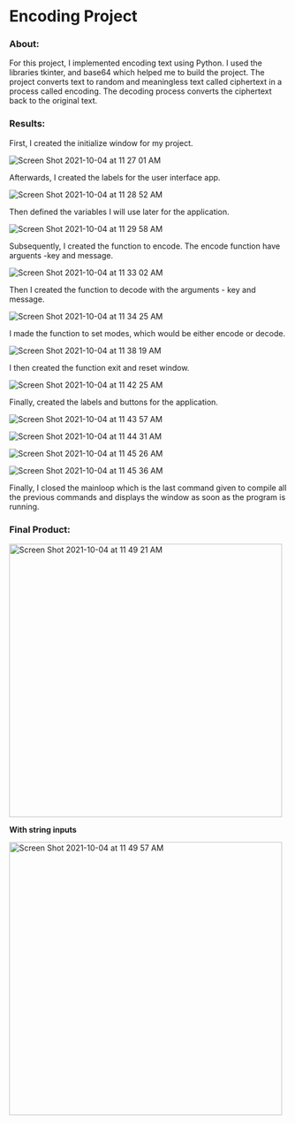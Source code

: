 # Encoding Project
### About: 

For this project, I implemented encoding text using Python. I used the libraries tkinter, and base64 which helped me to build the project. The project converts text to random and meaningless text called ciphertext in a process called encoding. The decoding process converts the ciphertext back to the original text. 

### Results:

First, I created the initialize window for my project.

![Screen Shot 2021-10-04 at 11 27 01 AM](https://user-images.githubusercontent.com/89553126/135888724-655a00d8-9406-4437-9bca-f17e26a1349a.png)

Afterwards, I created the labels for the user interface app. 

![Screen Shot 2021-10-04 at 11 28 52 AM](https://user-images.githubusercontent.com/89553126/135888935-35136cab-b66a-4037-bcff-b5d839185947.png)

Then defined the variables I will use later for the application.

![Screen Shot 2021-10-04 at 11 29 58 AM](https://user-images.githubusercontent.com/89553126/135889109-abab6d00-5613-4751-8a15-ba335b922d64.png)

Subsequently, I created the function to encode. The encode function have arguents -key and message.

![Screen Shot 2021-10-04 at 11 33 02 AM](https://user-images.githubusercontent.com/89553126/135889477-278bf18c-a766-4303-82ff-843ea6bda388.png)

Then I created the function to decode with the arguments - key and message.

![Screen Shot 2021-10-04 at 11 34 25 AM](https://user-images.githubusercontent.com/89553126/135889627-760d43cf-4a41-4f7a-8c02-ed30ba7ea7b4.png)

I made the function to set modes, which would be either encode or decode.

![Screen Shot 2021-10-04 at 11 38 19 AM](https://user-images.githubusercontent.com/89553126/135890159-ae15d7a3-3d39-4b80-ac7b-c4ffd2006725.png)

I then created the function exit and reset window.

![Screen Shot 2021-10-04 at 11 42 25 AM](https://user-images.githubusercontent.com/89553126/135890683-856dbb53-47e8-4d65-935b-ceb098c609d6.png)
 
Finally, created the labels and buttons for the application.
 
![Screen Shot 2021-10-04 at 11 43 57 AM](https://user-images.githubusercontent.com/89553126/135890868-1afa917a-2482-4b51-9197-cbaf4ba31296.png)
 
![Screen Shot 2021-10-04 at 11 44 31 AM](https://user-images.githubusercontent.com/89553126/135890973-9abe1da0-aff4-4d0c-bb3a-0a4ad94b8ba8.png)
 
![Screen Shot 2021-10-04 at 11 45 26 AM](https://user-images.githubusercontent.com/89553126/135891314-68c25e08-593e-403a-8ebe-a491ca011a7f.png)

![Screen Shot 2021-10-04 at 11 45 36 AM](https://user-images.githubusercontent.com/89553126/135891315-ef6334f2-d9cc-42eb-8121-c6b79a140da7.png)

Finally, I closed the mainloop which is the last command given to compile all the previous commands and displays the window as soon as the program is running.

### Final Product:

<img width="494" alt="Screen Shot 2021-10-04 at 11 49 21 AM" src="https://user-images.githubusercontent.com/89553126/135891757-7c8a688c-a32a-46f1-a5e4-e0184309c522.png">

**With string inputs**

<img width="494" alt="Screen Shot 2021-10-04 at 11 49 57 AM" src="https://user-images.githubusercontent.com/89553126/135891758-01563247-ff32-414e-8951-308af06243d2.png">


